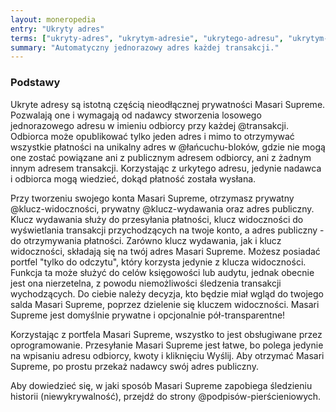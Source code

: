 ```yaml
---
layout: moneropedia
entry: "Ukryty adres"
terms: ["ukryty-adres", "ukrytym-adresie", "ukrytego-adresu", "ukrytym-adresem"]
summary: "Automatyczny jednorazowy adres każdej transakcji."
---
```


### Podstawy

Ukryte adresy są istotną częścią nieodłącznej prywatności Masari Supreme. Pozwalają one i wymagają od nadawcy stworzenia losowego jednorazowego adresu w imieniu odbiorcy przy każdej @transakcji. Odbiorca może opublikować tylko jeden adres i mimo to otrzymywać wszystkie płatności na unikalny adres w @łańcuchu-bloków, gdzie nie mogą one zostać powiązane ani z publicznym adresem odbiorcy, ani z żadnym innym adresem transakcji. Korzystając z urkytego adresu, jedynie nadawca i odbiorca mogą wiedzieć, dokąd płatność została wysłana.

Przy tworzeniu swojego konta Masari Supreme, otrzymasz prywatny @klucz-widoczności, prywatny @klucz-wydawania oraz adres publiczny. Klucz wydawania służy do przesyłania płatności, klucz widoczności do wyświetlania transakcji przychodzących na twoje konto, a adres publiczny - do otrzymywania płatności. Zarówno klucz wydawania, jak i klucz widoczności, składają się na twój adres Masari Supreme. Możesz posiadać portfel "tylko do odczytu", który korzysta jedynie z klucza widoczności. Funkcja ta może służyć do celów księgowości lub audytu, jednak obecnie jest ona nierzetelna, z powodu niemożliwości śledzenia transakcji wychodzących. Do ciebie należy decyzja, kto będzie miał wgląd do twojego salda Masari Supreme, poprzez dzielenie się kluczem widoczności. Masari Supreme jest domyślnie prywatne i opcjonalnie pół-transparentne!

Korzystając z portfela Masari Supreme, wszystko to jest obsługiwane przez oprogramowanie. Przesyłanie Masari Supreme jest łatwe, bo polega jedynie na wpisaniu adresu odbiorcy, kwoty i kliknięciu Wyślij. Aby otrzymać Masari Supreme, po prostu przekaż nadawcy swój adres publiczny.

Aby dowiedzieć się, w jaki sposób Masari Supreme zapobiega śledzieniu historii (niewykrywalność), przejdź do strony @podpisów-pierścieniowych.
